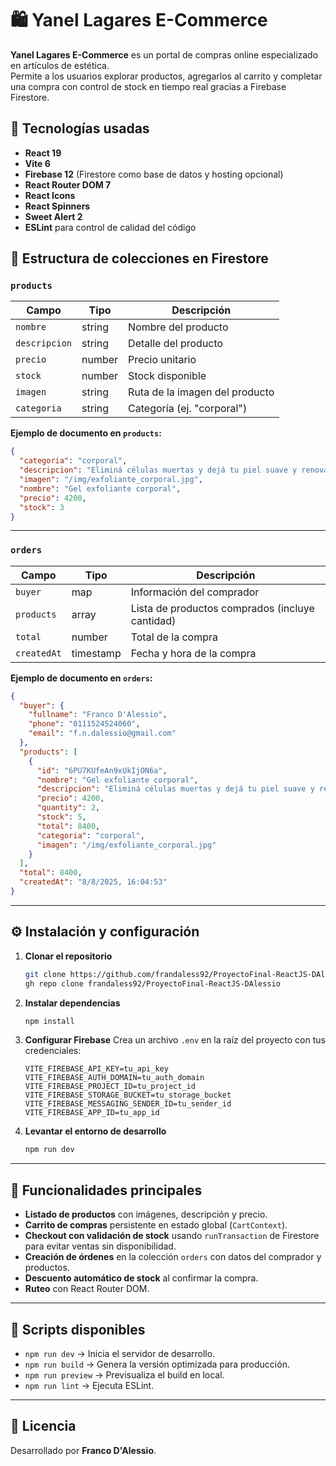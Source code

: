 # 🛍️ Yanel Lagares E-Commerce

**Yanel Lagares E-Commerce** es un portal de compras online especializado en artículos de estética.  
Permite a los usuarios explorar productos, agregarlos al carrito y completar una compra con control de stock en tiempo real gracias a Firebase Firestore.

## 🚀 Tecnologías usadas

- **React 19**
- **Vite 6**
- **Firebase 12** (Firestore como base de datos y hosting opcional)
- **React Router DOM 7**
- **React Icons**
- **React Spinners**
- **Sweet Alert 2**
- **ESLint** para control de calidad del código

## 📂 Estructura de colecciones en Firestore

### `products`

| Campo         | Tipo   | Descripción                    |
| ------------- | ------ | ------------------------------ |
| `nombre`      | string | Nombre del producto            |
| `descripcion` | string | Detalle del producto           |
| `precio`      | number | Precio unitario                |
| `stock`       | number | Stock disponible               |
| `imagen`      | string | Ruta de la imagen del producto |
| `categoria`   | string | Categoría (ej. "corporal")     |

**Ejemplo de documento en `products`:**

```json
{
  "categoria": "corporal",
  "descripcion": "Eliminá células muertas y dejá tu piel suave y renovada con este gel exfoliante con microgránulos naturales.",
  "imagen": "/img/exfoliante_corporal.jpg",
  "nombre": "Gel exfoliante corporal",
  "precio": 4200,
  "stock": 3
}
```

---

### `orders`

| Campo       | Tipo      | Descripción                                     |
| ----------- | --------- | ----------------------------------------------- |
| `buyer`     | map       | Información del comprador                       |
| `products`  | array     | Lista de productos comprados (incluye cantidad) |
| `total`     | number    | Total de la compra                              |
| `createdAt` | timestamp | Fecha y hora de la compra                       |

**Ejemplo de documento en `orders`:**

```json
{
  "buyer": {
    "fullname": "Franco D'Alessio",
    "phone": "0111524524060",
    "email": "f.n.dalessio@gmail.com"
  },
  "products": [
    {
      "id": "6PU7KUfeAn9xUkIjON6a",
      "nombre": "Gel exfoliante corporal",
      "descripcion": "Eliminá células muertas y dejá tu piel suave y renovada...",
      "precio": 4200,
      "quantity": 2,
      "stock": 5,
      "total": 8400,
      "categoria": "corporal",
      "imagen": "/img/exfoliante_corporal.jpg"
    }
  ],
  "total": 8400,
  "createdAt": "8/8/2025, 16:04:53"
}
```

---

## ⚙️ Instalación y configuración

1. **Clonar el repositorio**

   ```bash
   git clone https://github.com/frandaless92/ProyectoFinal-ReactJS-DAlessio.git
   gh repo clone frandaless92/ProyectoFinal-ReactJS-DAlessio
   ```

2. **Instalar dependencias**

   ```bash
   npm install
   ```

3. **Configurar Firebase**
   Crea un archivo `.env` en la raíz del proyecto con tus credenciales:

   ```env
   VITE_FIREBASE_API_KEY=tu_api_key
   VITE_FIREBASE_AUTH_DOMAIN=tu_auth_domain
   VITE_FIREBASE_PROJECT_ID=tu_project_id
   VITE_FIREBASE_STORAGE_BUCKET=tu_storage_bucket
   VITE_FIREBASE_MESSAGING_SENDER_ID=tu_sender_id
   VITE_FIREBASE_APP_ID=tu_app_id
   ```

4. **Levantar el entorno de desarrollo**
   ```bash
   npm run dev
   ```

---

## 🛒 Funcionalidades principales

- **Listado de productos** con imágenes, descripción y precio.
- **Carrito de compras** persistente en estado global (`CartContext`).
- **Checkout con validación de stock** usando `runTransaction` de Firestore para evitar ventas sin disponibilidad.
- **Creación de órdenes** en la colección `orders` con datos del comprador y productos.
- **Descuento automático de stock** al confirmar la compra.
- **Ruteo** con React Router DOM.

---

## 📜 Scripts disponibles

- `npm run dev` → Inicia el servidor de desarrollo.
- `npm run build` → Genera la versión optimizada para producción.
- `npm run preview` → Previsualiza el build en local.
- `npm run lint` → Ejecuta ESLint.

---

## 📄 Licencia

Desarrollado por **Franco D'Alessio**.
